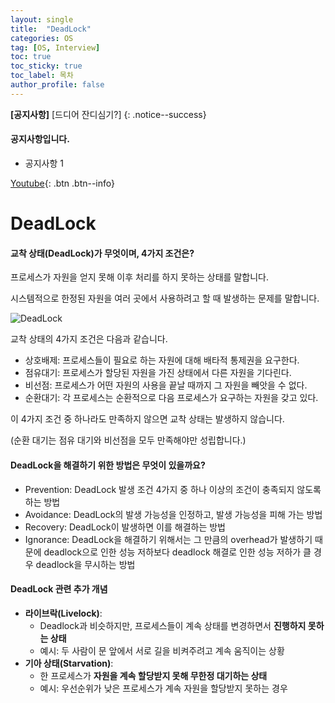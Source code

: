 ```yaml
---
layout: single
title:  "DeadLock"
categories: OS
tag: [OS, Interview]
toc: true
toc_sticky: true
toc_label: 목차
author_profile: false
---
```


**[공지사항]** [드디어 잔디심기?]
{: .notice--success}

<div class = "notice">
<h4>공지사항입니다.</h4>
<ul>
    <li>공지사항 1</li>
</ul>
</div>


[Youtube](https://youtube.com){: .btn .btn--info}


# DeadLock

#### 교착 상태(DeadLock)가 무엇이며, 4가지 조건은?

프로세스가 자원을 얻지 못해 이후 처리를 하지 못하는 상태를 말합니다.

시스템적으로 한정된 자원을 여러 곳에서 사용하려고 할 때 발생하는 문제를 말합니다.


![DeadLock]({{site.url}}/images/2025-02-05-first/DeadLock.png)

교착 상태의 4가지 조건은 다음과 같습니다.

- 상호배제: 프로세스들이 필요로 하는 자원에 대해 배타적 통제권을 요구한다.
- 점유대기: 프로세스가 할당된 자원을 가진 상태에서 다른 자원을 기다린다.
- 비선점: 프로세스가 어떤 자원의 사용을 끝날 때까지 그 자원을 빼앗을 수 없다.
- 순환대기: 각 프로세스는 순환적으로 다음 프로세스가 요구하는 자원을 갖고 있다.

이 4가지 조건 중 하나라도 만족하지 않으면 교착 상태는 발생하지 않습니다.

(순환 대기는 점유 대기와 비선점을 모두 만족해야만 성립합니다.)

#### DeadLock을 해결하기 위한 방법은 무엇이 있을까요?

- Prevention: DeadLock 발생 조건 4가지 중 하나 이상의 조건이 충족되지 않도록 하는 방법
- Avoidance: DeadLock의 발생 가능성을 인정하고, 발생 가능성을 피해 가는 방법
- Recovery: DeadLock이 발생하면 이를 해결하는 방법
- Ignorance: DeadLock을 해결하기 위해서는 그 만큼의 overhead가 발생하기 때문에 deadlock으로 인한 성능 저하보다 deadlock 해결로 인한 성능 저하가 클 경우 deadlock을 무시하는 방법

#### DeadLock 관련 추가 개념

- **라이브락(Livelock)**:
  - Deadlock과 비슷하지만, 프로세스들이 계속 상태를 변경하면서 **진행하지 못하는 상태**
  - 예시: 두 사람이 문 앞에서 서로 길을 비켜주려고 계속 움직이는 상황
- **기아 상태(Starvation)**:
  - 한 프로세스가 **자원을 계속 할당받지 못해 무한정 대기하는 상태**
  - 예시: 우선순위가 낮은 프로세스가 계속 자원을 할당받지 못하는 경우
